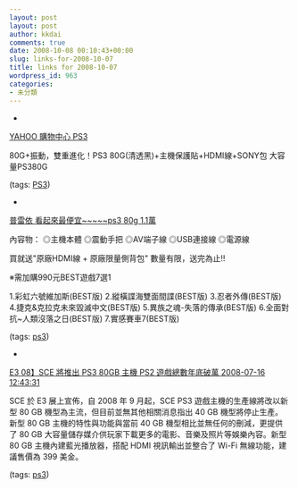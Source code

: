 ```yaml
---
layout: post
layout: post
author: kkdai
comments: true
date: 2008-10-08 00:10:43+00:00
slug: links-for-2008-10-07
title: links for 2008-10-07
wordpress_id: 963
categories:
- 未分類
---
```


  * 
                

[YAHOO 購物中心 PS3](http://buy.yahoo.com.tw/gdsale/gdsale.asp?gdid=1103393&act=gdsearch)


                

80G+振動，雙重進化！PS3 80G(清透黑)+主機保護貼+HDMI線+SONY包 大容量PS380G


                

(tags: [PS3](http://delicious.com/kkdai/PS3))


            
  * 
                

[普雷依 看起來最便宜~~~~~ps3 80g 1.1萬](http://www.tvgame.com.tw/product/tvgshow.asp?proid=6010301015)


                

內容物：
◎主機本體
◎震動手把
◎AV端子線
◎USB連接線
◎電源線

買就送"原廠HDMI線 + 原廠限量側背包"
數量有限，送完為止!!

※需加購990元BEST遊戲7選1

1.彩虹六號維加斯(BEST版)
2.縱橫諜海雙面間諜(BEST版)
3.忍者外傳(BEST版)
4.捷克&克拉克未來毀滅中文(BEST版)
5.異族之魂-失落的傳承(BEST版)
6.全面對抗~人類沒落之日(BEST版)
7.實感賽車7(BEST版)


                

(tags: [ps3](http://delicious.com/kkdai/ps3))


            
  * 
                

[E3 08】SCE 將推出 PS3 80GB 主機 PS2 遊戲總數年底破萬  2008-07-16 12:43:31](http://gnn.gamer.com.tw/0/31490.html)


                

SCE 於 E3 展上宣佈，自 2008 年 9 月起，SCE PS3 遊戲主機的生產線將改以新型 80 GB 機型為主流，但目前並無其他相關消息指出 40 GB 機型將停止生產。
新型 80 GB 主機的特性與功能與當前 40 GB 機型相比並無任何的刪減，更提供了 80 GB 大容量儲存媒介供玩家下載更多的電影、音樂及照片等娛樂內容。新型 80 GB 主機內建藍光播放器，搭配 HDMI 視訊輸出並整合了 Wi-Fi 無線功能，建議售價為 399 美金。


                

(tags: [ps3](http://delicious.com/kkdai/ps3))


            
